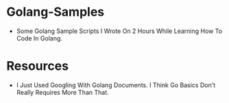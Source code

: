 # Golang-Samples
- Some Golang Sample Scripts I Wrote On 2 Hours While Learning How To Code In Golang.

# Resources
- I Just Used Googling With Golang Documents. I Think Go Basics Don't Really Requires More Than That.
